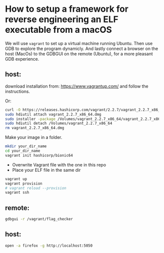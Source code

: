 # How to setup a framework for reverse engineering an ELF executable from a macOS
We will use `vagrant` to set up a virtual machine running Ubuntu. Then use GDB to explore the program dynamicly.
And lastly connect a browser on the host (MacOs) to the GDBGUI on the remote (Ubuntu), for a more pleasant GDB experience.

## host:

download installation from: https://www.vagrantup.com/ and follow the instructions.

Or:

``` bash
curl -O https://releases.hashicorp.com/vagrant/2.2.7/vagrant_2.2.7_x86_64.dmg
sudo hdiutil attach vagrant_2.2.7_x86_64.dmg
sudo installer -package /Volumes/vagrant_2.2.7_x86_64/vagrant_2.2.7_x86_64.pkg -target /
sudo hdiutil detach /Volumes/vagrant_2.2.7_x86_64
rm vagrant_2.2.7_x86_64.dmg
```

Make your image in a folder.

``` bash
mkdir your_dir_name
cd your_dir_name
vagrant init hashicorp/bionic64
```

- Overwrite Vagrant file with the one in this repo
- Place your ELF file in the same dir

``` bash
vagrant up
vagrant provision
# vagrant reload --provision
vagrant ssh
```

## remote:

``` bash
gdbgui -r /vagrant/flag_checker
```

## host:

``` bash
open -a firefox -g http://localhost:5050
```
